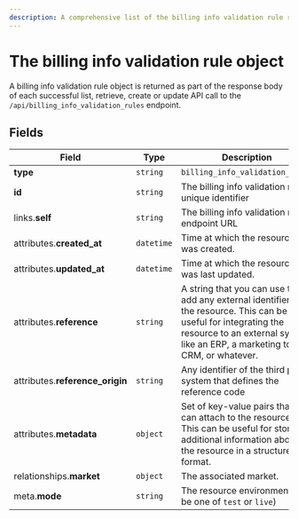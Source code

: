 ```yaml
---
description: A comprehensive list of the billing info validation rule resource's attributes and relationships
---
```


# The billing info validation rule object

A billing info validation rule object is returned as part of the response body of each successful list, retrieve, create or update API call to the `/api/billing_info_validation_rules` endpoint.

## Fields

| Field          | Type     | Description                                  |
| -------------- | -------- | -------------------------------------------- |
| **type**       | `string` | `billing_info_validation_rules`                        |
| **id**         | `string` | The billing info validation rule unique identifier  |
| links.**self** | `string` | The billing info validation rule endpoint URL       |
| attributes.**created_at** | `datetime` | Time at which the resource was created. |
| attributes.**updated_at** | `datetime` | Time at which the resource was last updated. |
| attributes.**reference** | `string` | A string that you can use to add any external identifier to the resource. This can be useful for integrating the resource to an external system, like an ERP, a marketing tool, a CRM, or whatever. |
| attributes.**reference_origin** | `string` | Any identifier of the third party system that defines the reference code |
| attributes.**metadata** | `object` | Set of key-value pairs that you can attach to the resource. This can be useful for storing additional information about the resource in a structured format. |
| relationships.**market** | `object` | The associated market. |
| meta.**mode** | `string` | The resource environment \(can be one of `test` or `live`\) |

